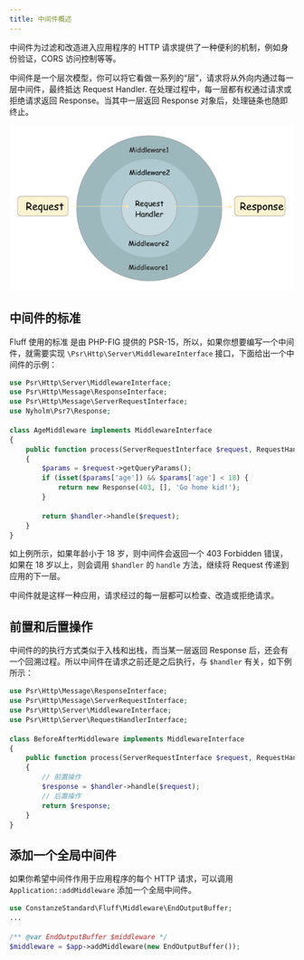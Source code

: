 ```yaml
---
title: 中间件概述
---
```


中间件为过滤和改造进入应用程序的 HTTP 请求提供了一种便利的机制，例如身份验证，CORS 访问控制等等。

中间件是一个层次模型，你可以将它看做一系列的“层”，请求将从外向内通过每一层中间件，最终抵达 Request Handler. 在处理过程中，每一层都有权通过请求或拒绝请求返回 Response。当其中一层返回 Response 对象后，处理链条也随即终止。

<img class="img-fluid" src="/docs/v1/images/middleware.png" />

## 中间件的标准
Fluff 使用的标准 是由 PHP-FIG 提供的 PSR-15，所以，如果你想要编写一个中间件，就需要实现 `\Psr\Http\Server\MiddlewareInterface` 接口，下面给出一个中间件的示例：
```php
use Psr\Http\Server\MiddlewareInterface;
use Psr\Http\Message\ResponseInterface;
use Psr\Http\Message\ServerRequestInterface;
use Nyholm\Psr7\Response;

class AgeMiddleware implements MiddlewareInterface
{
    public function process(ServerRequestInterface $request, RequestHandlerInterface $handler): ResponseInterface
    {
        $params = $request->getQueryParams();
        if (isset($params['age']) && $params['age'] < 18) {
            return new Response(403, [], 'Go home kid!');
        }

        return $handler->handle($request);
    }
}
```
如上例所示，如果年龄小于 18 岁，则中间件会返回一个 403 Forbidden 错误，如果在 18 岁以上，则会调用 `$handler` 的 `handle` 方法，继续将 Request 传递到应用的下一层。

中间件就是这样一种应用，请求经过的每一层都可以检查、改造或拒绝请求。

## 前置和后置操作
中间件的的执行方式类似于入栈和出栈，而当某一层返回 Response 后，还会有一个回溯过程。所以中间件在请求之前还是之后执行，与 `$handler` 有关，如下例所示：
```php
use Psr\Http\Message\ResponseInterface;
use Psr\Http\Message\ServerRequestInterface;
use Psr\Http\Server\MiddlewareInterface;
use Psr\Http\Server\RequestHandlerInterface;

class BeforeAfterMiddleware implements MiddlewareInterface
{
    public function process(ServerRequestInterface $request, RequestHandlerInterface $handler): ResponseInterface
    {
        // 前置操作
        $response = $handler->handle($request);
        // 后置操作
        return $response;
    }
}
```

## 添加一个全局中间件
如果你希望中间件作用于应用程序的每个 HTTP 请求，可以调用 `Application::addMiddleware` 添加一个全局中间件。
```php
use ConstanzeStandard\Fluff\Middleware\EndOutputBuffer;
...

/** @var EndOutputBuffer $middleware */
$middleware = $app->addMiddleware(new EndOutputBuffer());
```

